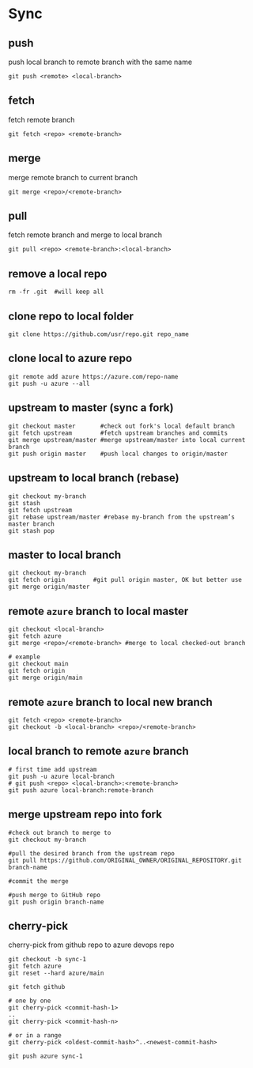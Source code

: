 # Sync

## push
push local branch to remote branch with the same name
```
git push <remote> <local-branch>
```

## fetch
fetch remote branch
```
git fetch <repo> <remote-branch>
```

## merge
merge remote branch to current branch
```
git merge <repo>/<remote-branch>
```

## pull
fetch remote branch and merge to local branch
```
git pull <repo> <remote-branch>:<local-branch>
```

## remove a local repo
```
rm -fr .git  #will keep all
```

## clone repo to local folder
```
git clone https://github.com/usr/repo.git repo_name
```

## clone local to azure repo
```
git remote add azure https://azure.com/repo-name
git push -u azure --all
```

## upstream to master (sync a fork)
```
git checkout master       #check out fork's local default branch
git fetch upstream        #fetch upstream branches and commits
git merge upstream/master #merge upstream/master into local current branch
git push origin master    #push local changes to origin/master
```

## upstream to local branch (rebase)
```
git checkout my-branch
git stash
git fetch upstream
git rebase upstream/master #rebase my-branch from the upstream’s master branch
git stash pop
```

## master to local branch
```
git checkout my-branch
git fetch origin        #git pull origin master, OK but better use
git merge origin/master
```

## remote `azure` branch to local master
```
git checkout <local-branch>  
git fetch azure
git merge <repo>/<remote-branch> #merge to local checked-out branch

# example
git checkout main
git fetch origin
git merge origin/main
```

## remote `azure` branch to local new branch
```
git fetch <repo> <remote-branch>
git checkout -b <local-branch> <repo>/<remote-branch>
```

## local branch to remote `azure` branch
```
# first time add upstream
git push -u azure local-branch
# git push <repo> <local-branch>:<remote-branch>
git push azure local-branch:remote-branch
```

## merge upstream repo into fork
```
#check out branch to merge to
git checkout my-branch

#pull the desired branch from the upstream repo
git pull https://github.com/ORIGINAL_OWNER/ORIGINAL_REPOSITORY.git branch-name

#commit the merge

#push merge to GitHub repo
git push origin branch-name
```

## cherry-pick
cherry-pick from github repo to azure devops repo
```
git checkout -b sync-1
git fetch azure
git reset --hard azure/main

git fetch github

# one by one
git cherry-pick <commit-hash-1>
..
git cherry-pick <commit-hash-n>

# or in a range
git cherry-pick <oldest-commit-hash>^..<newest-commit-hash>

git push azure sync-1
```
